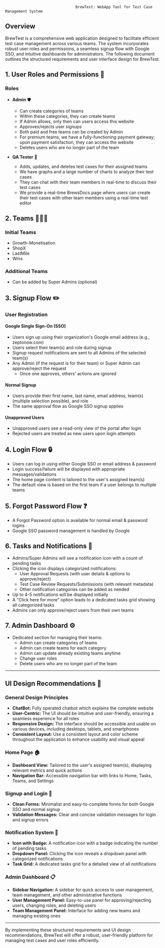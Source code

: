                                     BrewTest: WebApp Tool for Test Case Management System

## **Overview**
BrewTest is a comprehensive web application designed to facilitate efficient test case management across various teams. The system incorporates robust user roles and permissions, a seamless signup flow with Google SSO, and intuitive dashboards for administrators. The following document outlines the structured requirements and user interface design for BrewTest.

## **1. User Roles and Permissions** :key:

### **Roles**
- **Admin** :shield:
  - Can create categories of teams
  - Within these categories, they can create teams
  - If Admin allows, only then can users access this website
  - Approves/rejects user signups
  - Both paid and free teams can be created by Admin
  - For premium teams, we have a fully-functioning payment gateway; upon payment satisfaction, they can access the website
  - Deletes users who are no longer part of the team

- **QA Tester** :test_tube:
  - Adds, updates, and deletes test cases for their assigned teams
  - We have graphs and a large number of charts to analyze their test cases
  - They can chat with their team members in real-time to discuss their test cases
  - We provide a real-time BrewsDocs page where users can create their test cases with other team members using a real-time test editor

## **2. Teams** :people_holding_hands:

### **Initial Teams**
  - Growth-Monetisation
  - ShopX
  - LastMile
  - Wms

### **Additional Teams**
  - Can be added by Super Admins (optional)

## **3. Signup Flow** :pencil2:

### **User Registration**
#### **Google Single Sign-On (SSO)**
- Users sign up using their organization's Google email address (e.g., zeptonow.com)
- Users select their team(s) and role during signup
- Signup request notifications are sent to all Admins of the selected team(s)
- Any Admin (if the request is for their team) or Super Admin can approve/reject the request
  - Once one approves, others' actions are ignored

#### **Normal Signup**
- Users provide their first name, last name, email address, team(s) (multiple selection possible), and role
- The same approval flow as Google SSO signup applies

#### **Unapproved Users**
- Unapproved users see a read-only view of the portal after login
- Rejected users are treated as new users upon login attempts

## **4. Login Flow** :lock:

- Users can log in using either Google SSO or email address & password
- Login success/failure will be displayed with appropriate messages/validations
- The home page content is tailored to the user's assigned team(s)
- The default view is based on the first team if a user belongs to multiple teams

## **5. Forgot Password Flow** :question:

- A Forgot Password option is available for normal email & password logins
- Google SSO password management is handled by Google

## **6. Tasks and Notifications** :bell:

- Admins/Super Admins will see a notification icon with a count of pending tasks
- Clicking the icon displays categorized notifications:
  - User Approval Requests (with user details & options to approve/reject)
  - Test Case Review Requests/Submissions (with relevant metadata)
  - Other notification categories can be added as needed
- Up to 4-5 notifications will be displayed initially
- A "Click here for more" option leads to a dedicated tasks grid showing all categorized tasks
- Admins can only approve/reject users from their own teams

## **7. Admin Dashboard** :gear:

- Dedicated section for managing their teams:
  - Admin can create categories of teams
  - Admin can create teams for each category
  - Admin can update already existing teams anytime
  - Change user roles
  - Delete users who are no longer part of the team

---

## **UI Design Recommendations** :art:

### **General Design Principles**
- **ChatBot:** Fully operated chatbot which explains the complete website
- **User-Centric:** The UI should be intuitive and user-friendly, ensuring a seamless experience for all roles
- **Responsive Design:** The interface should be accessible and usable on various devices, including desktops, tablets, and smartphones
- **Consistent Layout:** Use a consistent layout and color scheme throughout the application to enhance usability and visual appeal

### **Home Page** :house:

- **Dashboard View:** Tailored to the user's assigned team(s), displaying relevant metrics and quick actions
- **Navigation Bar:** Accessible navigation bar with links to Home, Tasks, Teams, and Settings

### **Signup and Login** :memo:

- **Clean Forms:** Minimalist and easy-to-complete forms for both Google SSO and normal signup
- **Validation Messages:** Clear and concise validation messages for login and signup errors

### **Notification System** :bell:

- **Icon with Badge:** A notification icon with a badge indicating the number of pending tasks
- **Dropdown Panel:** Clicking the icon reveals a dropdown panel with categorized notifications
- **Task Grid:** A dedicated tasks grid for a detailed view of all notifications

### **Admin Dashboard** :clipboard:

- **Sidebar Navigation:** A sidebar for quick access to user management, team management, and other administrative functions
- **User Management Panel:** Easy-to-use panel for approving/rejecting users, changing roles, and deleting users
- **Team Management Panel:** Interface for adding new teams and managing existing ones

---

By implementing these structured requirements and UI design recommendations, BrewTest will offer a robust, user-friendly platform for managing test cases and user roles efficiently.
